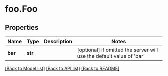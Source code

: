 # foo.Foo

## Properties
Name | Type | Description | Notes
------------ | ------------- | ------------- | -------------
**bar** | **str** |  | [optional]  if omitted the server will use the default value of 'bar'

[[Back to Model list]](../README.md#documentation-for-models) [[Back to API list]](../README.md#documentation-for-api-endpoints) [[Back to README]](../README.md)



